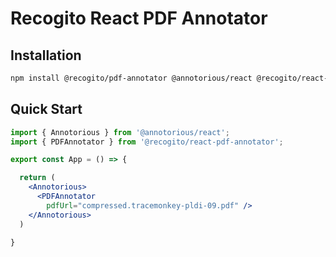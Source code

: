 # Recogito React PDF Annotator

## Installation

```sh
npm install @recogito/pdf-annotator @annotorious/react @recogito/react-pdf-annotator
```

## Quick Start

```jsx
import { Annotorious } from '@annotorious/react';
import { PDFAnnotator } from '@recogito/react-pdf-annotator';

export const App = () => {

  return (
    <Annotorious>
      <PDFAnnotator 
        pdfUrl="compressed.tracemonkey-pldi-09.pdf" />
    </Annotorious>
  )

}
```